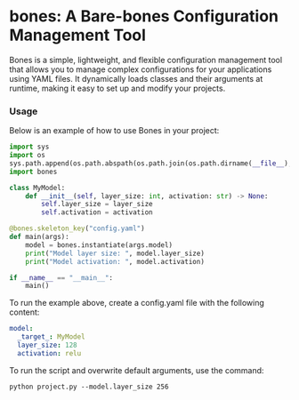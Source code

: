 # bones: A Bare-bones Configuration Management Tool

Bones is a simple, lightweight, and flexible configuration management tool that allows you to manage complex configurations for your applications using YAML files. It dynamically loads classes and their arguments at runtime, making it easy to set up and modify your projects.

### Usage

Below is an example of how to use Bones in your project:

```python
import sys
import os
sys.path.append(os.path.abspath(os.path.join(os.path.dirname(__file__), '../bones')))
import bones

class MyModel:
    def __init__(self, layer_size: int, activation: str) -> None:
        self.layer_size = layer_size
        self.activation = activation

@bones.skeleton_key("config.yaml")
def main(args):
    model = bones.instantiate(args.model)
    print("Model layer size: ", model.layer_size)
    print("Model activation: ", model.activation)

if __name__ == "__main__":  
    main()
```

To run the example above, create a config.yaml file with the following content:
```yaml
model:
  _target_: MyModel
  layer_size: 128
  activation: relu
```
To run the script and overwrite default arguments, use the command:
```
python project.py --model.layer_size 256
```
